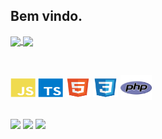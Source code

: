 ## Bem vindo.
<a href="https://github.com/vkzinn27">
  <img height=180 align="center" src="https://github-readme-stats.vercel.app/api?username=vkzinn27&theme=radical&show_icons=true" />
</a>
<a href="https://github.com/vkzinn27">
  <img height=180 align="center" src="https://github-readme-stats.vercel.app/api/top-langs?username=vkzinn27&layout=compact&langs_count=8&card_width=320&theme=radical" />
</a>

##
<div style="display: inline_block"><br>
  <img align="center" height="30" width="40" src="https://raw.githubusercontent.com/devicons/devicon/master/icons/javascript/javascript-plain.svg">
  <img align="center" height="30" width="40" src="https://raw.githubusercontent.com/devicons/devicon/master/icons/typescript/typescript-plain.svg">
  <img align="center" height="30" width="40" src="https://raw.githubusercontent.com/devicons/devicon/master/icons/html5/html5-original.svg">
  <img align="center" height="30" width="40" src="https://raw.githubusercontent.com/devicons/devicon/master/icons/css3/css3-original.svg">
   <img align="center" height="40" width="50" src="https://raw.githubusercontent.com/devicons/devicon/master/icons/php/php-original.svg">
</div>    

##
<div> 
  <a href="https://instagram.com/k_sammour_" target="_blank"><img src="https://img.shields.io/badge/-Instagram-%23E4405F?style=for-the-badge&logo=instagram&logoColor=white" target="_blank"></a>
  <a href = "mailto:kassen.sammour@@gmail.com"><img src="https://img.shields.io/badge/-Gmail-%23333?style=for-the-badge&logo=gmail&logoColor=white" target="_blank"></a>
  <a href="https://www.linkedin.com/in/kassen-sammour-9685b9234" target="_blank"><img src="https://img.shields.io/badge/-LinkedIn-%230077B5?style=for-the-badge&logo=linkedin&logoColor=white" target="_blank"></a> 
  
</div>


          

